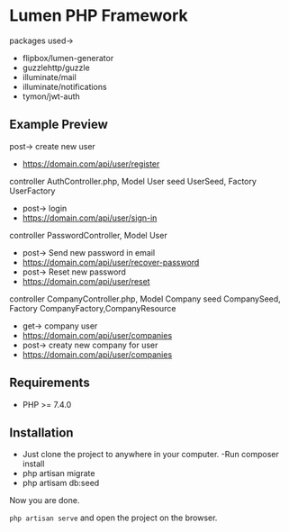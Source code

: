 # Lumen PHP Framework
packages used-> 
- flipbox/lumen-generator
- guzzlehttp/guzzle
- illuminate/mail
- illuminate/notifications
- tymon/jwt-auth
## Example Preview
post-> create new user
-  https://domain.com/api/user/register


 controller AuthController.php, Model User 
  seed UserSeed, Factory UserFactory
- post-> login
-  https://domain.com/api/user/sign-in


  controller PasswordController, Model User 
- post-> Send new password in email
- https://domain.com/api/user/recover-password
- post-> Reset new password
- https://domain.com/api/user/reset

controller CompanyController.php, Model Company 
  seed CompanySeed, Factory CompanyFactory,CompanyResource
- get->  company user
- https://domain.com/api/user/companies
- post-> creaty new company for user
- https://domain.com/api/user/companies



## Requirements 

- PHP >= 7.4.0

## Installation

- Just clone the project to anywhere in your computer. 
-Run  composer install  <br>
- php artisan migrate 
- php artisam db:seed 

Now you are done. 
<br>

` php artisan serve ` and open the project on the browser. 

